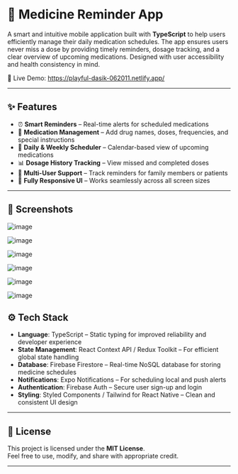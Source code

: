 # 💊 Medicine Reminder App

A smart and intuitive mobile application built with **TypeScript** to help users efficiently manage their daily medication schedules. The app ensures users never miss a dose by providing timely reminders, dosage tracking, and a clear overview of upcoming medications. Designed with user accessibility and health consistency in mind.

🔗 Live Demo: https://playful-dasik-062011.netlify.app/

---

## ✨ Features

- ⏰ **Smart Reminders** – Real-time alerts for scheduled medications
- 📝 **Medication Management** – Add drug names, doses, frequencies, and special instructions
- 📆 **Daily & Weekly Scheduler** – Calendar-based view of upcoming medications
- 📊 **Dosage History Tracking** – View missed and completed doses
- 👥 **Multi-User Support** – Track reminders for family members or patients
- 📱 **Fully Responsive UI** – Works seamlessly across all screen sizes

---

## 📸 Screenshots

![image](https://github.com/user-attachments/assets/7c2c959b-5842-4d1a-8ea6-67303c85ccbc)

![image](https://github.com/user-attachments/assets/f44325f0-031c-450b-bbcf-644ed1437ac9)


![image](https://github.com/user-attachments/assets/bccd2f06-9d33-4599-b02b-e2d2b34be95c)

![image](https://github.com/user-attachments/assets/0bfc731a-946b-410c-a4b2-2610c15c5048)


![image](https://github.com/user-attachments/assets/1812c996-0753-4860-b7bb-f21e45a20f13)

![image](https://github.com/user-attachments/assets/23df40a6-e082-4351-8510-b6d72d4cf426)






## ⚙️ Tech Stack

- **Language**: TypeScript – Static typing for improved reliability and developer experience  
- **State Management**: React Context API / Redux Toolkit – For efficient global state handling  
- **Database**: Firebase Firestore – Real-time NoSQL database for storing medicine schedules  
- **Notifications**: Expo Notifications – For scheduling local and push alerts  
- **Authentication**: Firebase Auth – Secure user sign-up and login  
- **Styling**: Styled Components / Tailwind for React Native – Clean and consistent UI design  


---

## 📜 License

This project is licensed under the **MIT License**.  
Feel free to use, modify, and share with appropriate credit.

---



